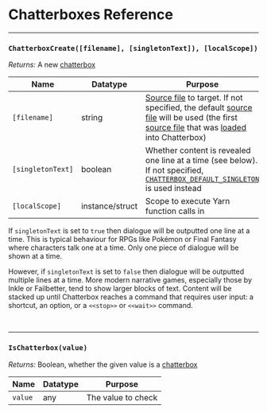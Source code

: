 # Chatterboxes Reference

---

### `ChatterboxCreate([filename], [singletonText]), [localScope])`

_Returns:_ A new [chatterbox](concept-chatterboxes)

| Name              | Datatype        | Purpose                                                                                                                                                                                                                                                                           |
| ----------------- | --------------- | --------------------------------------------------------------------------------------------------------------------------------------------------------------------------------------------------------------------------------------------------------------------------------- |
| `[filename]`      | string          | [Source file](concept-source-files) to target. If not specified, the default [source file](concept-source-files) will be used (the first [source file](concept-source-files) that was [loaded](reference-configuration#chatterboxloadfromfilefilename-aliasname) into Chatterbox) |
| `[singletonText]` | boolean         | Whether content is revealed one line at a time (see below). If not specified, [`CHATTERBOX_DEFAULT_SINGLETON`](reference-configuration#__chatterboxconfig) is used instead                                                                                                        |
| `[localScope]`    | instance/struct | Scope to execute Yarn function calls in                                                                                                                                                                                                                                           |

If `singletonText` is set to `true` then dialogue will be outputted one line at a time. This is typical behaviour for RPGs like Pokémon or Final Fantasy where characters talk one at a time. Only one piece of dialogue will be shown at a time.

However, if `singletonText` is set to `false` then dialogue will be outputted multiple lines at a time. More modern narrative games, especially those by Inkle or Failbetter, tend to show larger blocks of text. Content will be stacked up until Chatterbox reaches a command that requires user input: a shortcut, an option, or a `<<stop>>` or `<<wait>>` command.

&nbsp;

---

### `IsChatterbox(value)`

_Returns:_ Boolean, whether the given value is a [chatterbox](concept-chatterboxes)

| Name    | Datatype | Purpose            |
| ------- | -------- | ------------------ |
| `value` | any      | The value to check |
